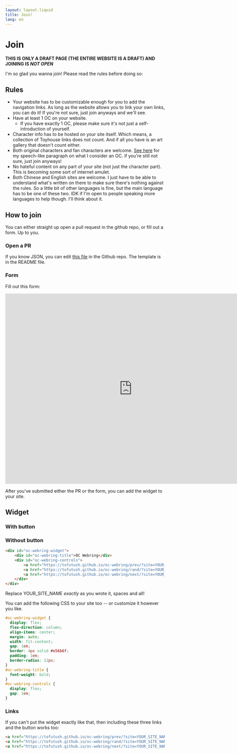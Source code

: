 ```yaml
---
layout: layout.liquid
title: Join!
lang: en
---
```


# Join

**THIS IS ONLY A DRAFT PAGE (THE ENTIRE WEBSITE IS A DRAFT) AND JOINING IS *NOT OPEN***

I'm so glad you wanna join! Please read the rules before doing so:

## Rules

- Your website has to be customizable enough for you to add the navigation links. As long as the website allows you to link your own links, you can do it! If you're not sure, just join anyways and we'll see.
- Have at least 1 OC on your website.
  - If you have exactly 1 OC, please make sure it's not just a self-introduction of yourself.
- Character info has to be hosted on your site itself. Which means, a collection of Toyhouse links does not count. And if all you have is an art gallery that doesn't count either.
- Both original characters and fan characters are welcome. [See here](/about/) for my speech-like paragraph on what I consider an OC. if you're still not sure, just join anyways!
- No hateful content on any part of your site (not just the character part). This is becoming some sort of internet amulet.
- Both Chinese and English sites are welcome. I just have to be able to understand what's written on there to make sure there's nothing against the rules. So a little bit of other languages is fine, but the main language has to be one of these two. IDK if I'm open to people speaking more languages to help though. I'll think about it.

## How to join

You can either straight up open a pull request in the github repo, or fill out a form. Up to you.

### Open a PR

If you know JSON, you can edit [this file](https://github.com/Tofutush/oc-webring/blob/main/_data/sites.json) in the Github repo. The template is in the README file.

### Form

Fill out this form:

<iframe src="https://docs.google.com/forms/d/e/1FAIpQLScoA00ADtbuLFsfY9MOCebgei40PBo3zckfIOVyzQyjCY3-GA/viewform?embedded=true" width="800" height="600" frameborder="0" marginheight="0" marginwidth="0">Loading…</iframe>

After you've submitted either the PR or the form, you can add the widget to your site.

## Widget

### With button

### Without button

```html
<div id="oc-webring-widget">
    <div id="oc-webring-title">OC Webring</div>
    <div id="oc-webring-controls">
        <a href="https://tofutush.github.io/oc-webring/prev/?site=YOUR_SITE_NAME">Previous</a>
        <a href="https://tofutush.github.io/oc-webring/rand/?site=YOUR_SITE_NAME">Random</a>
        <a href="https://tofutush.github.io/oc-webring/next/?site=YOUR_SITE_NAME">Next</a>
    </div>
</div>
```

Replace YOUR_SITE_NAME *exactly* as you wrote it, spaces and all!

You can add the following CSS to your site too -- or customize it however you like.

```css
#oc-webring-widget {
  display: flex;
  flex-direction: column;
  align-items: center;
  margin: auto;
  width: fit-content;
  gap: 1em;
  border: 4px solid #e56b6f;
  padding: 1em;
  border-radius: 12px;
}
#oc-webring-title {
  font-weight: bold;
}
#oc-webring-controls {
  display: flex;
  gap: 1em;
}
```

### Links

If you can't put the widget exactly like that, then including these three links and the button works too:

```html
<a href="https://tofutush.github.io/oc-webring/prev/?site=YOUR_SITE_NAME">Previous</a>
<a href="https://tofutush.github.io/oc-webring/rand/?site=YOUR_SITE_NAME">Random</a>
<a href="https://tofutush.github.io/oc-webring/next/?site=YOUR_SITE_NAME">Next</a>
```
